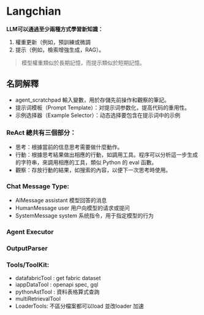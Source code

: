 # Langchian

**LLM可以通過至少兩種方式學習新知識：**
1. 權重更新（例如，預訓練或微調
2. 提示（例如，檢索增強生成，RAG）。
> 模型權重類似於長期記憶，而提示類似於短期記憶。

## 名詞解釋
+ agent_scratchpad 輸入變數，用於存儲先前操作和觀察的筆記。
+ 提示词模板（Prompt Template）：对提示词参数化，提高代码的重用性。
+ 示例选择器（Example Selector）：动态选择要包含在提示词中的示例
### ReAct 總共有三個部分：
+ 思考：根據當前的信息思考需要做什麼動作。
+ 行動：根據思考結果做出相應的行動，如調用工具。程序可以分析這一步生成的字符串，來調用相應的工具，類似 Python 的 eval 函數。
+ 觀察：存放行動的結果，如搜索的內容，以便下一次思考時使用。
### Chat Message Type:
+ AIMessage	assistant	模型回答的消息
+ HumanMessage	user	用户向模型的请求或提问
+ SystemMessage	system	系统指令，用于指定模型的行为

### Agent Executor

### OutputParser

### Tools/ToolKit:
- datafabricTool : get fabric dataset
- iappDataTool   : openapi spec, gql
- pythonAstTool  : 資料表格算式查詢
- multiRetrievalTool
- LoaderTools: 不區分檔案都可以load 並改loader 加速





















